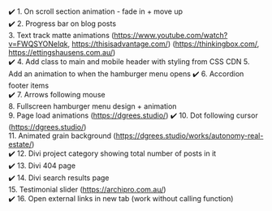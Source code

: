 ✔️ 1. On scroll section animation - fade in + move up  
✔️ 2. Progress bar on blog posts  
3. Text track matte animations (https://www.youtube.com/watch?v=FWQSYONeIqk, https://thisisadvantage.com/) (https://thinkingbox.com/, https://ettingshausens.com.au/)  
✔️ 4. Add class to main and mobile header with styling from CSS CDN
5. Add an animation to when the hamburger menu opens
✔️ 6. Accordion footer items  
✔️ 7. Arrows following mouse  
8. Fullscreen hamburger menu design + animation  
9. Page load animations (https://dgrees.studio/)
✔️ 10. Dot following cursor (https://dgrees.studio/)  
11. Animated grain background (https://dgrees.studio/works/autonomy-real-estate/)  
✔️ 12. Divi project category showing total number of posts in it  
✔️ 13. Divi 404 page  
✔️ 14. Divi search results page  
15. Testimonial slider (https://archipro.com.au/)  
✔️ 16. Open external links in new tab (work without calling function)